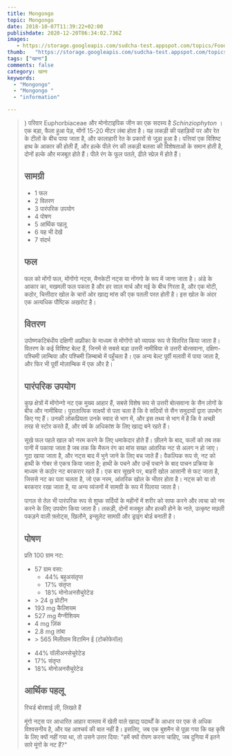 ```yaml
---
title: Mongongo 
topic: Mongongo
date: 2018-10-07T11:39:22+02:00
publishdate: 2020-12-20T06:34:02.736Z
images: 
   - https://storage.googleapis.com/sudcha-test.appspot.com/topics/Food/mongongo/1.jpeg
thumb:   "https://storage.googleapis.com/sudcha-test.appspot.com/topics/Food/mongongo/thumb.jpeg"
tags: ["खाना"]
comments: false
category: खाना
keywords: 
  - "Mongongo"
  - "Mongongo "
  - "information"

---
```

> </i>) परिवार Euphorbiaceae और मोनोटाइपिक जीन का एक सदस्य है <i> Schinziophyton </i>। एक बड़ा, फैला हुआ पेड़, मोंगों 15-20 मीटर लंबा होता है। यह लकड़ी की पहाड़ियों पर और रेत के टीलों के बीच पाया जाता है, और कालाहारी रेत के प्रकारों से जुड़ा हुआ है। पत्तियां एक विशिष्ट हाथ के आकार की होती हैं, और हल्के पीले रंग की लकड़ी बलसा की विशेषताओं के समान होती है, दोनों हल्के और मजबूत होते हैं। पीले रंग के फूल पतले, ढीले स्प्रेज़ में होते हैं। </p> <h2> सामग्री </h2> <ul> <li> 1 फल </li> <li> 2 वितरण </li> <li> 3 पारंपरिक उपयोग </li> <li> 4 पोषण </li> <li> 5 आर्थिक पहलू </li> <li> 6 यह भी देखें </li> <li> 7 संदर्भ </li> </ul> <h2> फल </h2> <p> फल को मोंगों फल, मोंगोंगो नट्स, मैनकेटी नट्स या नोंगगो के रूप में जाना जाता है। अंडे के आकार का, मखमली फल पकता है और हर साल मार्च और मई के बीच गिरता है, और एक मोटी, कठोर, चित्तीदार खोल के चारों ओर खाद्य मांस की एक पतली परत होती है। इस खोल के अंदर एक अत्यधिक पौष्टिक अखरोट है। </p> <h2> वितरण </h2> <p> उपोष्णकटिबंधीय दक्षिणी अफ्रीका के माध्यम से मोंगोंगो को व्यापक रूप से वितरित किया जाता है। वितरण के कई विशिष्ट बेल्ट हैं, जिनमें से सबसे बड़ा उत्तरी नामीबिया से उत्तरी बोत्सवाना, दक्षिण-पश्चिमी ज़ाम्बिया और पश्चिमी ज़िम्बाब्वे में पहुँचता है। एक अन्य बेल्ट पूर्वी मलावी में पाया जाता है, और फिर भी पूर्वी मोज़ाम्बिक में एक और है। </p> <h2> पारंपरिक उपयोग </h2> <p> कुछ क्षेत्रों में मोंगोन्गो नट एक मुख्य आहार हैं, सबसे विशेष रूप से उत्तरी बोत्सवाना के सैन लोगों के बीच और नामीबिया। पुरातात्विक साक्ष्यों से पता चला है कि वे सदियों से सैन समुदायों द्वारा उपभोग किए गए हैं। उनकी लोकप्रियता उनके स्वाद से भाग में, और इस तथ्य से भाग में है कि वे अच्छी तरह से स्टोर करते हैं, और वर्ष के अधिकांश के लिए खाद्य बने रहते हैं। </p> <p> सूखे फल पहले खाल को नरम करने के लिए धमाकेदार होते हैं। छीलने के बाद, फलों को तब तक पानी में पकाया जाता है जब तक कि मैरून रंग का मांस सख्त आंतरिक नट से अलग न हो जाए। गूदा खाया जाता है, और नट्स बाद में भुने जाने के लिए बच जाते हैं। वैकल्पिक रूप से, नट को हाथी के गोबर से एकत्र किया जाता है; हाथी के पचने और उन्हें पचाने के बाद पाचन प्रक्रिया के माध्यम से कठोर नट बरकरार रहते हैं। एक बार सूखने पर, बाहरी खोल आसानी से फट जाता है, जिससे नट का पता चलता है, जो एक नरम, आंतरिक खोल के भीतर होता है। नट्स को या तो बरकरार रखा जाता है, या अन्य व्यंजनों में सामग्री के रूप में पिलाया जाता है। </p> <p> पागल से तेल भी पारंपरिक रूप से शुष्क सर्दियों के महीनों में शरीर को साफ करने और त्वचा को नम करने के लिए उपयोग किया जाता है। लकड़ी, दोनों मजबूत और हल्की होने के नाते, उत्कृष्ट मछली पकड़ने वाली फ़्लोट्स, खिलौने, इन्सुलेट सामग्री और ड्राइंग बोर्ड बनाती है। </p> <h2> पोषण </h2> <p> प्रति 100 ग्राम नट: </p> <ul> <li> 57 ग्राम वसा: <ul> <li> 44% बहुअसंतृप्त </li> <li> 17% संतृप्त </li> <li> 18% मोनोअनसैचुरेटेड </li> </ul> </li> <li> > 24 g प्रोटीन </li> <li> 193 mg कैल्शियम </li> <li> 527 mg मैग्नीशियम </li> <li> 4 mg ज़िंक </li> <li> 2.8 mg तांबा </li> <li> > 565 मिलीग्राम विटामिन ई (टोकोफेरॉल) </li> </ul> <ul> <li> 44% पॉलीअनसेचुरेटेड </li> <li> 17% संतृप्त </li> <li> 18% मोनोअनसैचुरेटेड </li> </ul> <h2> आर्थिक पहलू </h2> <p> रिचर्ड बोरशाई ली, लिखते हैं </p> <p> मूंगो नट्स पर आधारित आहार वास्तव में खेती वाले खाद्य पदार्थों के आधार पर एक से अधिक विश्वसनीय है, और यह आश्चर्य की बात नहीं है। इसलिए, जब एक बुशमैन से पूछा गया कि वह कृषि के लिए क्यों नहीं गया था, तो उसने उत्तर दिया: "हमें क्यों रोपण करना चाहिए, जब दुनिया में इतने सारे मूंगों के नट हैं?" </P> 